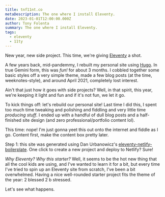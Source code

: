 ```yaml
---
title: tnf11nt.co
metaDescription: The one where I install Eleventy.
date: 2023-01-01T12:00:00.000Z
author: Tony Folenta
summary: The one where I install Eleventy.
tags:
  - eleventy
  - 11ty
---
```

New year, new side project. This time, we're giving [Eleventy](https://www.11ty.dev) a shot.

A few years back, mid-pandemmy, I rebuilt my personal site using [Hugo](https://gohugo.io). In true Gemini form, this was *fun!* for about 3 months. I cobbled together some basic styles off a very simple theme, made a few blog posts (at the time, weeknotes-style), and around April 2021, completely lost interest.

Ain't that just how it goes with side projects? Well, in that spirit, this year, we're keeping it light and fun and if it's not fun, we let it go.

To kick things off: let's rebuild our personal site! Last time I did this, I spent too much time tweaking and polishing and fiddling and very little time *producing stuff*. I ended up with a handful of dull blog posts and a half-finished site design (and zero professional/portfolio content lol).

This time: nope! I'm just gonna yeet this out onto the internet and fiddle as I go. Content first, make the content box pretty later.

Step 1: this site was generated using Dan Urbanowicz's [eleventy-netlify-boilerplate](https://github.com/danurbanowicz/eleventy-netlify-boilerplate). One click to create a new project and deploy to Netlify? Sure!

*Why Eleventy? Why this starter?* Well, it seems to be the hot new thing that all the cool kids are using, and I've wanted to learn it for a bit, but every time I've tried to spin up an Eleventy site from scratch, I've been a bit overwhelmed. Having a nice well-rounded starter project fits the theme of the year: 2 blessed 2 b stressed.

Let's see what happens.